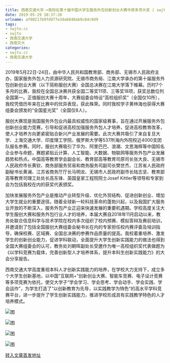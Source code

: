 ```yaml
---
title: 西南交通大学->我校在第十届中国大学生服务外包创新创业大赛中获多项大奖 | swjtu.cc
date: 2019-05-29 10:37:28
urlname: af00217b9fd977e3da6848ab9c84c9d9
tags: 
- swjtu.cc
- swjtu
- 西南交通大学
- 西南交大
categories:
- swjtu.cc
- 西南交通大学
---
```



2019年5月22日-24日，由中华人民共和国教育部、商务部、无锡市人民政府主办，国家服务外包人力资源研究院、无锡市商务局、江南大学承办的第十届服务外包创新创业大赛（以下简称服创大赛）全国总决赛在江南大学落下帷幕。历时7个多月的比赛，我校在全国总决赛共获全国二等奖11项、三等奖18项，获奖总数位列全国第一。正值服创大赛十周年，大赛组委会特设“高校组织奖”（全国仅10所），我校凭借历年来在比赛中的优异表现，获此殊荣。同时我校学子黄林海也获得大赛组委会颁发的“全国星光奖”（全国仅8人）。

服创大赛现是我国服务外包业内最具权威性的国家级赛事，旨在通过开展服务外包创新创业能力竞赛，引导和促进高校加强服务外包人才培养，促进高校教育改革，使人才培养方向更紧密贴合新兴产业发展的需要。此次大赛共吸引了来自复旦大学、上海交通大学、印度理工学院、俄罗斯大学等537所海内外院校近4000支团队报名参赛。同时，服创大赛吸引了华为、阿里巴巴、浪潮、文思海辉等中国知名企业参与命题，赛题紧贴云计算、人工智能、大数据、物联网等服务外包产业发展趋势和热点。中国高等教育学会副会长、教育部高等教育司原司长张大良、无锡市人民政府市长黄钦、商务部服务贸易和商务服务司副司长樊世杰、江苏省人民政府副秘书长黄澜、江苏省商务厅厅长马明龙、无锡市人民政府副市长陆志坚、教育部高等教育司理工处处长高东锋、英国皇家工程院院士Josef Kittler等领导和专家到会为包括我校在内的获奖代表颁奖。

加快发展服务外包产业是推动产业转型升级、优化外贸结构、促进创新创业、增加大学生就业的重要途径。随着全球新一轮科技革命的蓬勃兴起，以及我国扩大服务业开放的不断深入，服务外包产业正迎来快速发展的重要机遇期。学校高度关注大学生服创大赛和服务外包行业人才的培养，本届大赛自2018年11月启动以来，教务处联合信息科学与技术学院在校内多次组织了校内预赛、模拟答辩及赛前培训，并邀请到了包括全国服创大赛组委会秘书长在内的专家担任校内赛评委及培训指导，确保校赛、区域赛、全国总决赛的参赛作品质量的提高。我校着重培养、激发学生的创新创业能力，促进学科联动，全面提升大学生创新实践能力的做法也得到全国大赛组委会的认可，教务处刘朝晖副处长受邀作为唯一高校组织奖代表做题为《以学科竞赛为载体，完善创新型人才培养体系，提升本科生创新实践能力》的大会分享报告。

西南交通大学高度重视本科人才创新实践能力的培养，在学校大力支持下，成立多个大学生创新基地，以中国“互联网+”创新创业大赛、智能车竞赛、电子设计竞赛等多项竞赛为依托，使交大学子“学会学习、学会思考、学会动手、学会实践、学会运作”，为学生打造了“以创新教育为先导，以实践教学为特色”的高水平学科竞赛平台，进一步提升了学生创新实践能力，推进学校形成具有实践教学特色的人才培养模式。



![图](https://news.swjtu.edu.cn/upload/201905/28/201905281707500670.jpg)

![图](https://news.swjtu.edu.cn/upload/201905/28/201905281707356112.jpg)

![图](https://news.swjtu.edu.cn/upload/201905/28/201905281707119228.jpg)

![图](https://news.swjtu.edu.cn/upload/201905/28/201905281706565550.jpg)

[转入文章首发地址](https://news.swjtu.edu.cn/shownews-18446.shtml)